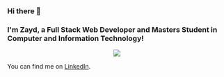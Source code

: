 ### Hi there 👋
### I'm Zayd, a Full Stack Web Developer and Masters Student in Computer and Information Technology!

<p align="center">
<img align="center" src="https://github-readme-stats.vercel.app/api/top-langs/?username=zahmed10&&show_icons=true&theme=dark&layout=compact" />
<!-- <img align="center" src="https://github-readme-stats.vercel.app/api/?username=zahmed10&&show_icons=true&theme=dark&layout=compact" /> -->
</p>

<!-- Actual text -->

You can find me on [LinkedIn][3].

<!-- Icons -->

[3.2]: https://raw.githubusercontent.com/MartinHeinz/MartinHeinz/master/linkedin-3-16.png (LinkedIn icon without padding)

<!-- Links to your social media accounts -->

[3]: https://www.linkedin.com/in/za614


<!--
**zahmed10/zahmed10** is a ✨ _special_ ✨ repository because its `README.md` (this file) appears on your GitHub profile.

Here are some ideas to get you started:

- 🔭 I’m currently working on ...
- 🌱 I’m currently learning ...
- 👯 I’m looking to collaborate on ...
- 🤔 I’m looking for help with ...
- 💬 Ask me about ...
- 📫 How to reach me: ...
- 😄 Pronouns: ...
- ⚡ Fun fact: ...
-->
